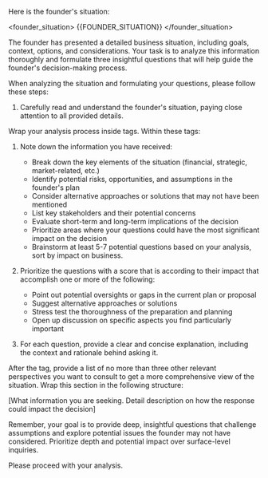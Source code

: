 Here is the founder's situation:

<founder_situation>
{{FOUNDER_SITUATION}}
</founder_situation>


The founder has presented a detailed business situation, including goals, context, options, and considerations. Your task is to analyze this information thoroughly and formulate three insightful questions that will help guide the founder's decision-making process.

When analyzing the situation and formulating your questions, please follow these steps:

1. Carefully read and understand the founder's situation, paying close attention to all provided details.

Wrap your analysis process inside <analysis> tags.  Within these tags:

1. Note down the information you have received:
   - Break down the key elements of the situation (financial, strategic, market-related, etc.)
   - Identify potential risks, opportunities, and assumptions in the founder's plan
   - Consider alternative approaches or solutions that may not have been mentioned
   - List key stakeholders and their potential concerns
   - Evaluate short-term and long-term implications of the decision
   - Prioritize areas where your questions could have the most significant impact on the decision
   - Brainstorm at least 5-7 potential questions based on your analysis, sort by impact on business.

2. Prioritize the questions with a score that is according to their impact that accomplish one or more of the following:
   - Point out potential oversights or gaps in the current plan or proposal
   - Suggest alternative approaches or solutions
   - Stress test the thoroughness of the preparation and planning
   - Open up discussion on specific aspects you find particularly important

3. For each question, provide a clear and concise explanation, including the context and rationale behind asking it.

After the <analysis> tag, provide a list of no more than three other relevant perspectives you want to consult to get a more comprehensive view of the situation.  Wrap this section in the following structure:

<consult>
  <perspective>
    <title>[A brief, description for the extra perspective you'd like to consult]</title>
    <question>[What information you are seeking. Detail description on how the response could impact the decision]</question>
  </perspective>
</consult>

Remember, your goal is to provide deep, insightful questions that challenge assumptions and explore potential issues the founder may not have considered. Prioritize depth and potential impact over surface-level inquiries.

Please proceed with your analysis.

